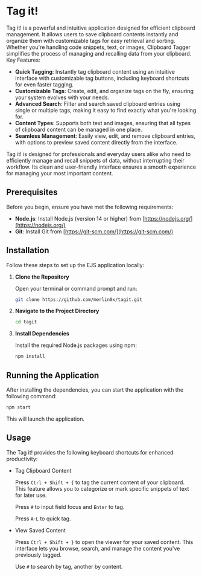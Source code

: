 # Tag it!

Tag it! is a powerful and intuitive application designed for efficient clipboard management. It allows users to save clipboard contents instantly and organize them with customizable tags for easy retrieval and sorting. Whether you're handling code snippets, text, or images, Clipboard Tagger simplifies the process of managing and recalling data from your clipboard.
Key Features:

- **Quick Tagging**: Instantly tag clipboard content using an intuitive interface with customizable tag buttons, including keyboard shortcuts for even faster tagging.
- **Customizable Tags**: Create, edit, and organize tags on the fly, ensuring your system evolves with your needs.
- **Advanced Search**: Filter and search saved clipboard entries using single or multiple tags, making it easy to find exactly what you're looking for.
- **Content Types**: Supports both text and images, ensuring that all types of clipboard content can be managed in one place.
- **Seamless Management**: Easily view, edit, and remove clipboard entries, with options to preview saved content directly from the interface.

Tag it! is designed for professionals and everyday users alike who need to efficiently manage and recall snippets of data, without interrupting their workflow. Its clean and user-friendly interface ensures a smooth experience for managing your most important content.

## Prerequisites

Before you begin, ensure you have met the following requirements:

- **Node.js**: Install Node.js (version 14 or higher) from [https://nodejs.org/](https://nodejs.org/)
- **Git**: Install Git from [https://git-scm.com/](https://git-scm.com/)

## Installation

Follow these steps to set up the EJS application locally:

1. **Clone the Repository**

   Open your terminal or command prompt and run:

   ```bash
   git clone https://github.com/merlin0x/tagit.git
   ```

2. **Navigate to the Project Directory**

   ```bash
   cd tagit
   ```

3. **Install Dependencies**

   Install the required Node.js packages using npm:

   ```bash
   npm install
   ```

## Running the Application

After installing the dependencies, you can start the application with the following command:

```bash
npm start
```

This will launch the application.

## Usage

The Tag it! provides the following keyboard shortcuts for enhanced productivity:

- Tag Clipboard Content

  Press `Ctrl + Shift + {` to tag the current content of your clipboard. This feature allows you to categorize or mark specific snippets of text for later use.
  
  Press `#` to input field focus and `Enter` to tag.
  
  Press `A`-`L` to quick tag.
  
- View Saved Content

  Press `Ctrl + Shift + }` to open the viewer for your saved content. This interface lets you browse, search, and manage the content you've previously tagged.
  
  Use `#` to search by tag, another by content.
